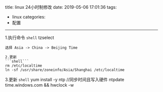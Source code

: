 title: linux 24小时制修改
date: 2019-05-06 17:01:36
tags:
- linux
categories:
- 配置
---
1.执行命令
```shell```
tzselect
```
选择 Asia -> China -> Beijing Time

2.更新
```shell```
rm /etc/localtime
ln -sf /usr/share/zoneinfo/Asia/Shanghai /etc/localtime
```
3.更新
```shell```
yum install -y ntp
//同步时间且写入硬件
ntpdate time.windows.com && hwclock -w
```